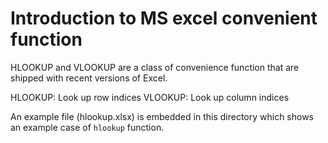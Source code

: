 # Introduction to MS excel convenient function

HLOOKUP and VLOOKUP are a class of convenience function that are shipped with recent versions of Excel.

HLOOKUP: Look up row indices
VLOOKUP: Look up column indices

An example file (hlookup.xlsx) is embedded in this directory which shows an example case of `hlookup` function.
